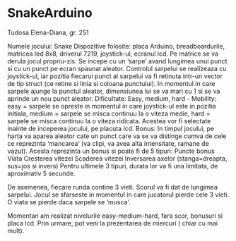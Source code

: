 # SnakeArduino
Tudosa Elena-Diana, gr. 251

Numele jocului: Snake
Dispozitive folosite: placa Arduino, breadboardurile, matricea led 8x8, driverul 7219, joystick-ul, ecranul lcd.
Pe matrice se va derula jocul propriu-zis. Se incepe cu un ‘sarpe’ avand lungimea unui punct si cu un punct pe ecran spaunat aleator. Controlul sarpelui se realizeaza cu joystick-ul, iar pozitia fiecarui punct al sarpelui va fi retinuta intr-un vector de tip struct (ce retine si linia si coloana punctului). In momentul in care sarpele ajunge la punctul aleator, dimensiunea lui se va mari cu 1 si se va aprinde un nou punct aleator. 
Dificultate:
Easy, medium, hard - Mobility: easy = sarpele se opreste in momentul in care joystick-ul este in pozitia initiala, medium = sarpele se misca continuu la o viteza medie, hard = sarpele se misca continuu la o viteza ridicata. Acestea vor fi selectate inainte de inceperea jocului, pe placuta lcd.
Bonus:
In timpul jocului, pe harta va aparea aleator cate un punct care va se va distinge cumva de cele ce reprezinta ‘mancarea’ (va clipi, va avea alta intensitate, ramane de vazut). Acesta reprezinta un bonus si poate fi de 5 tipuri:
Puncte bonus
Viata
Cresterea vitezei
Scaderea vitezei
Inversarea axelor (stanga=dreapta, sus=jos si invers)
         Pentru ultimele 3 tipuri, durata lor va fi una limitata, de aproximativ 5 secunde.


De asemenea, fiecare runda contine 3 vieti.
Scorul va fi dat de lungimea sarpelui.
Jocul se sfarseste in momentul in care jucatorul pierde cele 3 vieti. 
O viata se pierde daca sarpele se ‘musca’.




Momentan am realizat nivelurile easy-medium-hard, fara scor, bonusuri si placa lcd. Prin urmare, pot veni la prezentarea de miercuri ( chiar cu mai mult). 
